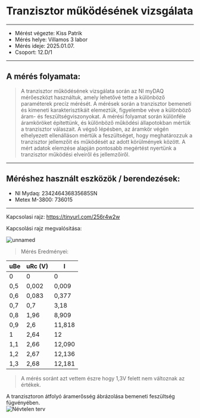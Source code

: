 # Tranzisztor működésének vizsgálata
---  
- Mérést végezte: Kiss Patrik
- Mérés helye: Villamos 3 labor
- Mérés ideje: 2025.01.07.
- Csoport: 12.D/1
---
## A mérés folyamata:
>A tranzisztor működésének vizsgálata során az NI myDAQ mérőeszközt használtuk, amely lehetővé tette a különböző paraméterek precíz mérését. A mérések során a tranzisztor bemeneti és kimeneti karakterisztikáit elemeztük, figyelembe véve a különböző áram- és feszültségviszonyokat. A mérési folyamat során különféle áramköröket építettünk, és különböző működési állapotokban mértük a tranzisztor válaszait. A végső lépésben, az áramkör végén elhelyezett ellenálláson mértük a feszültséget, hogy meghatározzuk a tranzisztor jellemzőit és működését az adott körülmények között. A mért adatok elemzése alapján pontosabb megértést nyertünk a tranzisztor működési elveiről és jellemzőiről.

---

## Méréshez használt eszközök / berendezések:
- NI Mydaq: 234246436835685SN
- Metex M-3800: 736015
---

Kapcsolasi rajz:
https://tinyurl.com/256r4w2w

Kapcsolási rajz megvalósitása:

![unnamed](https://github.com/user-attachments/assets/0529c7a9-15a8-4b55-8d38-e8778f7f32f9)

> Mérés Eredményei:

| uBe    | uRc (V)  |  I   |
|-------|-----      |------|
|  0    | 0         | 0    |
| 0,5   | 0,002     | 0,009    |
| 0,6   | 0,083     | 0,377     |
| 0,7   | 0,7       | 3,18 |
| 0,8   | 1,96      | 8,909     |
| 0,9   | 2,6       | 11,818    | 
| 1     | 2,64      | 12     |
| 1,1   | 2,66      |  12,090    |
| 1,2   | 2,67      |  12,136   |
| 1,3   | 2,68      |  12,181   |
> A mérés soránt azt vettem észre hogy 1,3V felett nem változnak az értékek.   
 
A tranzisztoron átfolyó áramerősség ábrázolása bemeneti feszültség fügvényében.  
![Névtelen terv](https://github.com/user-attachments/assets/0ed374b9-519c-4602-b339-3bf5d38ee93c)


